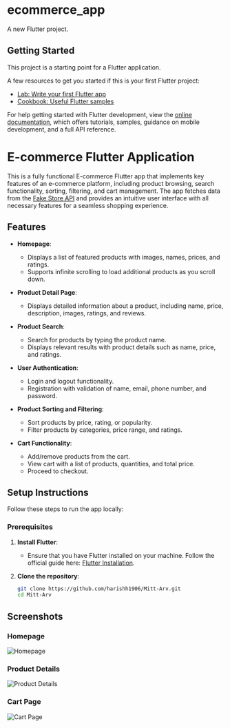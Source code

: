 # ecommerce_app

A new Flutter project.

## Getting Started

This project is a starting point for a Flutter application.

A few resources to get you started if this is your first Flutter project:

- [Lab: Write your first Flutter app](https://docs.flutter.dev/get-started/codelab)
- [Cookbook: Useful Flutter samples](https://docs.flutter.dev/cookbook)

For help getting started with Flutter development, view the
[online documentation](https://docs.flutter.dev/), which offers tutorials,
samples, guidance on mobile development, and a full API reference.


# E-commerce Flutter Application

This is a fully functional E-commerce Flutter app that implements key features of an e-commerce platform, including product browsing, search functionality, sorting, filtering, and cart management. The app fetches data from the [Fake Store API](https://fakestoreapi.com) and provides an intuitive user interface with all necessary features for a seamless shopping experience.

## Features

- **Homepage**:
  - Displays a list of featured products with images, names, prices, and ratings.
  - Supports infinite scrolling to load additional products as you scroll down.

- **Product Detail Page**:
  - Displays detailed information about a product, including name, price, description, images, ratings, and reviews.

- **Product Search**:
  - Search for products by typing the product name.
  - Displays relevant results with product details such as name, price, and ratings.

- **User Authentication**:
  - Login and logout functionality.
  - Registration with validation of name, email, phone number, and password.

- **Product Sorting and Filtering**:
  - Sort products by price, rating, or popularity.
  - Filter products by categories, price range, and ratings.

- **Cart Functionality**:
  - Add/remove products from the cart.
  - View cart with a list of products, quantities, and total price.
  - Proceed to checkout.

## Setup Instructions

Follow these steps to run the app locally:

### Prerequisites

1. **Install Flutter**:
   - Ensure that you have Flutter installed on your machine. Follow the official guide here: [Flutter Installation](https://flutter.dev/docs/get-started/install).

2. **Clone the repository**:
   ```bash
   git clone https://github.com/harishh1906/Mitt-Arv.git
   cd Mitt-Arv
 ## Screenshots

### Homepage
![Homepage](screenshots/homepage.png)

### Product Details
![Product Details](screenshots/product_details.png)

### Cart Page
![Cart Page](screenshots/cart_page.png)

